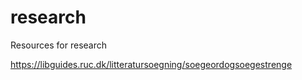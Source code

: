 # research
Resources for research

https://libguides.ruc.dk/litteratursoegning/soegeordogsoegestrenge
